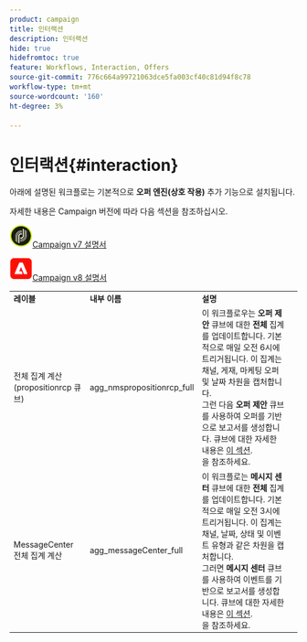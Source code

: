 ```yaml
---
product: campaign
title: 인터랙션
description: 인터랙션
hide: true
hidefromtoc: true
feature: Workflows, Interaction, Offers
source-git-commit: 776c664a99721063dce5fa003cf40c81d94f8c78
workflow-type: tm+mt
source-wordcount: '160'
ht-degree: 3%

---
```



# 인터랙션{#interaction}



아래에 설명된 워크플로는 기본적으로 **오퍼 엔진(상호 작용)** 추가 기능으로 설치됩니다.

자세한 내용은 Campaign 버전에 따라 다음 섹션을 참조하십시오.

![](assets/do-not-localize/v7.jpeg)[Campaign v7 설명서](../../interaction/using/interaction-and-offer-management.md)

![](assets/do-not-localize/v8.png)[Campaign v8 설명서](https://experienceleague.adobe.com/docs/campaign/campaign-v8/send/interaction/interaction.html)


<table> 
 <tbody> 
  <tr> 
   <td> <strong>레이블</strong><br /> </td> 
   <td> <strong>내부 이름</strong><br /> </td> 
   <td> <strong>설명</strong><br /> </td> 
  </tr> 
  <tr> 
   <td> <span class="uicontrol">전체 집계 계산(propositionrcp 큐브)</span> <br /> </td> 
   <td> <span class="uicontrol">agg_nmspropositionrcp_full</span> <br /> </td> 
   <td> 이 워크플로우는 <strong>오퍼 제안</strong> 큐브에 대한 <strong>전체</strong> 집계를 업데이트합니다. 기본적으로 매일 오전 6시에 트리거됩니다. 이 집계는 채널, 게재, 마케팅 오퍼 및 날짜 차원을 캡처합니다.<br /> 그런 다음 <strong>오퍼 제안</strong> 큐브를 사용하여 오퍼를 기반으로 보고서를 생성합니다. 큐브에 대한 자세한 내용은 <a href="../../reporting/using/ac-cubes.md">이 섹션</a>.<br />을 참조하세요. </td> 
  </tr> 
   <tr> 
   <td> <span class="uicontrol">MessageCenter 전체 집계 계산</span> <br /> </td> 
   <td> <span class="uicontrol">agg_messageCenter_full</span> <br /> </td> 
   <td> 이 워크플로는 <strong>메시지 센터</strong> 큐브에 대한 <strong>전체</strong> 집계를 업데이트합니다. 기본적으로 매일 오전 3시에 트리거됩니다. 이 집계는 채널, 날짜, 상태 및 이벤트 유형과 같은 차원을 캡처합니다.<br /> 그러면 <strong>메시지 센터</strong> 큐브를 사용하여 이벤트를 기반으로 보고서를 생성합니다. 큐브에 대한 자세한 내용은 <a href="../../reporting/using/ac-cubes.md">이 섹션</a>.<br />을 참조하세요. </td> 
   <td> <br /> </td> 
  </tr> 
 </tbody> 
</table>

